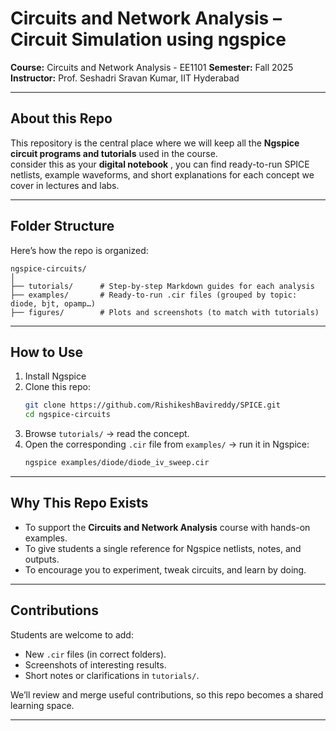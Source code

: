 # Circuits and Network Analysis – Circuit Simulation using ngspice  

**Course:** Circuits and Network Analysis - EE1101
**Semester:** Fall 2025  
**Instructor:** Prof. Seshadri Sravan Kumar, IIT Hyderabad  

---

## About this Repo

This repository is the central place where we will keep all the **Ngspice circuit programs and tutorials** used in the course.  
consider this as your **digital notebook** , you can find ready-to-run SPICE netlists, example waveforms, and short explanations for each concept we cover in lectures and labs.  

---

## Folder Structure

Here’s how the repo is organized:

```
ngspice-circuits/
│
├── tutorials/      # Step-by-step Markdown guides for each analysis
├── examples/       # Ready-to-run .cir files (grouped by topic: diode, bjt, opamp…)
├── figures/        # Plots and screenshots (to match with tutorials)
```
---

## How to Use

1. Install Ngspice 
2. Clone this repo:  
   ```bash
   git clone https://github.com/RishikeshBavireddy/SPICE.git
   cd ngspice-circuits
   ```
3. Browse `tutorials/` → read the concept.  
4. Open the corresponding `.cir` file from `examples/` → run it in Ngspice:  
   ```bash
   ngspice examples/diode/diode_iv_sweep.cir
   ```

---

## Why This Repo Exists

- To support the **Circuits and Network Analysis** course with hands-on examples.  
- To give students a single reference for Ngspice netlists, notes, and outputs.  
- To encourage you to experiment, tweak circuits, and learn by doing.  

---

## Contributions

Students are welcome to add:  
- New `.cir` files (in correct folders).  
- Screenshots of interesting results.  
- Short notes or clarifications in `tutorials/`.  

We’ll review and merge useful contributions, so this repo becomes a shared learning space.  

---

